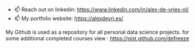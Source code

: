 - 📫 Reach out on linkedin: https://www.linkedin.com/in/alex-de-vries-nl/
- 📫 My portfolio website: https://alexdevri.es/
  
My Github is used as a repository for all personal data science projects. for some additional completed courses view : https://gist.github.com/defreeze

<!---
defreeze/defreeze is a ✨ special ✨ repository because its `README.md` (this file) appears on your GitHub profile.
You can click the Preview link to take a look at your changes.
--->
